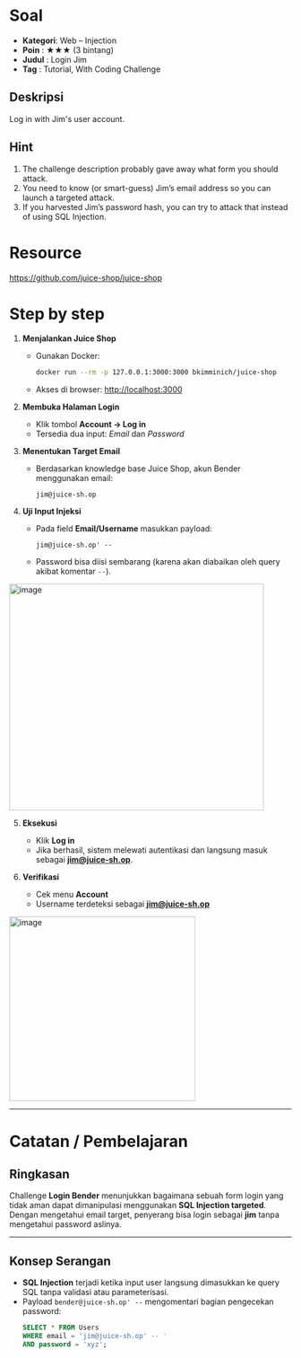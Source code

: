 # Soal

- **Kategori**: Web – Injection  
- **Poin**    : ★★★ (3 bintang)  
- **Judul**   : Login Jim  
- **Tag**     : Tutorial, With Coding Challenge  

## Deskripsi 
Log in with Jim's user account.

## Hint 
1. The challenge description probably gave away what form you should attack.  
2. You need to know (or smart-guess) Jim’s email address so you can launch a targeted attack.  
3. If you harvested Jim’s password hash, you can try to attack that instead of using SQL Injection.  


# Resource

https://github.com/juice-shop/juice-shop

# Step by step

1. **Menjalankan Juice Shop**
   - Gunakan Docker:  
     ```bash
     docker run --rm -p 127.0.0.1:3000:3000 bkimminich/juice-shop
     ```
   - Akses di browser: [http://localhost:3000](http://localhost:3000)

2. **Membuka Halaman Login**
   - Klik tombol **Account → Log in**
   - Tersedia dua input: *Email* dan *Password*

3. **Menentukan Target Email**
   - Berdasarkan knowledge base Juice Shop, akun Bender menggunakan email:  
     ```
     jim@juice-sh.op
     ```

4. **Uji Input Injeksi**
   - Pada field **Email/Username** masukkan payload:
     ```
     jim@juice-sh.op' --
     ```
   - Password bisa diisi sembarang (karena akan diabaikan oleh query akibat komentar `--`).

<img width="454" height="404" alt="image" src="https://github.com/user-attachments/assets/37717507-8c35-4d36-9707-5b8739f31abd" />

5. **Eksekusi**
   - Klik **Log in**
   - Jika berhasil, sistem melewati autentikasi dan langsung masuk sebagai **jim@juice-sh.op**.

6. **Verifikasi**
   - Cek menu **Account**
   - Username terdeteksi sebagai **jim@juice-sh.op**

<img width="332" height="329" alt="image" src="https://github.com/user-attachments/assets/939bfe7f-bd9f-44dd-8d79-11690ec1beea" />

---

# Catatan / Pembelajaran

## Ringkasan
Challenge **Login Bender** menunjukkan bagaimana sebuah form login yang tidak aman dapat dimanipulasi menggunakan **SQL Injection targeted**. Dengan mengetahui email target, penyerang bisa login sebagai **jim** tanpa mengetahui password aslinya.

---

## Konsep Serangan
- **SQL Injection** terjadi ketika input user langsung dimasukkan ke query SQL tanpa validasi atau parameterisasi.
- Payload `bender@juice-sh.op' --` mengomentari bagian pengecekan password:
  ```sql
  SELECT * FROM Users 
  WHERE email = 'jim@juice-sh.op' -- ' 
  AND password = 'xyz';

